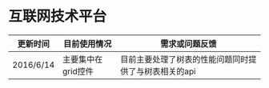 # 互联网技术平台

| 更新时间 | 目前使用情况 | 需求或问题反馈 |
| --- | --- | --- |
| 2016/6/14  | 主要集中在grid控件 | 目前主要处理了树表的性能问题同时提供了与树表相关的api  |
 

